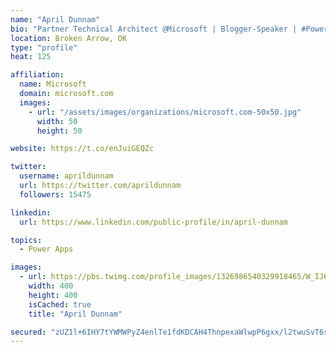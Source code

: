 ```yaml
---
name: "April Dunnam"
bio: "Partner Technical Architect @Microsoft | Blogger-Speaker | #PowerApps, #PowerAutomate, #Office365, #SharePoint | #WIT | #Karaoke Queen"
location: Broken Arrow, OK
type: "profile"
heat: 125

affiliation:
  name: Microsoft
  domain: microsoft.com
  images:
    - url: "/assets/images/organizations/microsoft.com-50x50.jpg"
      width: 50
      height: 50

website: https://t.co/enJuiGEQZc

twitter:
  username: aprildunnam
  url: https://twitter.com/aprildunnam
  followers: 15475

linkedin:
  url: https://www.linkedin.com/public-profile/in/april-dunnam

topics:
  - Power Apps

images:
  - url: https://pbs.twimg.com/profile_images/1326986540329918465/W_IJ6Ih2_400x400.jpg
    width: 400
    height: 400
    isCached: true
    title: "April Dunnam"

secured: "zUZ1l+6IHY7tYWMWPyZ4enlTe1fdKDCAH4ThnpexaWlwpP6gxx/l2twuSvT6seQcEaN8GDoFZeZdqOnea20oCBrJVaF+rVVZTlTsR0eFkPezw+DuHUOF5e8YcvJHRoCpSzWbdIK/qyM8eQbsa4/mxqVHemtpNZgWyyKoimEj/KbFJPr9J1BxWBd9ctOA2ojg54Q4xOY3i6rVkh2ZyCqs2S8h65IdULq21sfLtrfzihI0IfYzs3n2R8oCNRhEFCNe52vaT+DDqhBcpfrCvLogGHPUq2y2B+pd0Uw1TjsULMjSsqxMJ1+8IgRkHXBJFtalj3zV/mSczp6IysWSqwM4hmIjRfWhJjtllLiZLre+9ejJKF9V4UtlJc1M0YKr+ZqBUw+8Da0tfg0gQFt/ChwTjvBfJer6IIQgYvusFX50uNo=;RzHypCZLwfL87av4rLQgIg=="
---
```


